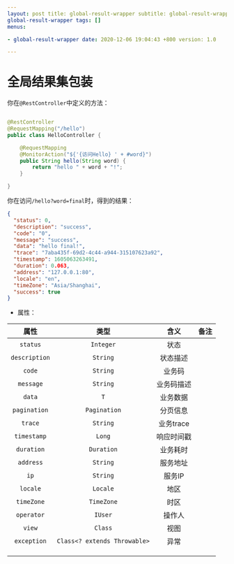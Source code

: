 ```yaml
---
layout: post title: global-result-wrapper subtitle: global-result-wrapper description:
global-result-wrapper tags: []
menus:

- global-result-wrapper date: 2020-12-06 19:04:43 +800 version: 1.0

---
```


# 全局结果集包装

你在`@RestController`中定义的方法：

```java

@RestController
@RequestMapping("/hello")
public class HelloController {

    @RequestMapping
    @MonitorAction("${'{访问Hello} ' + #word}")
    public String hello(String word) {
        return "hello " + word + "!";
    }

}
```

你在访问`/hello?word=final`时，得到的结果：

```json
{
  "status": 0,
  "description": "success",
  "code": "0",
  "message": "success",
  "data": "hello final!",
  "trace": "7aba435f-69d2-4c44-a944-315107623a92",
  "timestamp": 1605063263491,
  "duration": 0.063,
  "address": "127.0.0.1:80",
  "locale": "en",
  "timeZone": "Asia/Shanghai",
  "success": true
}
```

* 属性：

| 属性          | 类型      | 含义     | 备注 |
| :------------: | :--------: | :-------: | :---: |
| `status`      | `Integer` | 状态     |      |
| `description` | `String`  | 状态描述 |      |
|    `code`    |           `String`           |   业务码   |      |
|  `message`   |           `String`           | 业务码描述 |      |
|    `data`    |             `T`              |  业务数据  |      |
| `pagination` |         `Pagination`         |  分页信息  |      |
|   `trace`    |           `String`           | 业务trace  |      |
| `timestamp`  |            `Long`            | 响应时间戳 |      |
|  `duration`  |          `Duration`          |  业务耗时  |      |
|  `address`   |           `String`           |  服务地址  |      |
|     `ip`     |           `String`           |   服务IP   |      |
|   `locale`   |           `Locale`           |    地区    |      |
|  `timeZone`  |          `TimeZone`          |    时区    |      |
|  `operator`  |           `IUser`            |   操作人   |      |
|    `view`    |           `Class`            |    视图    |      |
| `exception`  | `Class<? extends Throwable>` |    异常    |      |
|              |                              |            |      |
|              |                              |            |      |
|              |                              |            |      |

